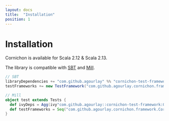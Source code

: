 ```yaml
---
layout: docs
title:  "Installation"
position: 1
---
```


# Installation

Cornichon is available for Scala 2.12 & Scala 2.13.

The library is compatible with [SBT](https://www.scala-sbt.org/) and [Mill](http://www.lihaoyi.com/mill/).

``` scala
// SBT
libraryDependencies += "com.github.agourlay" %% "cornichon-test-framework" % "0.19.0" % Test
testFrameworks += new TestFramework("com.github.agourlay.cornichon.framework.CornichonFramework")
```

```scala
// Mill
object test extends Tests {
  def ivyDeps = Agg(ivy"com.github.agourlay::cornichon-test-framework:0.19.0")
  def testFrameworks = Seq("com.github.agourlay.cornichon.framework.CornichonFramework")
}
```